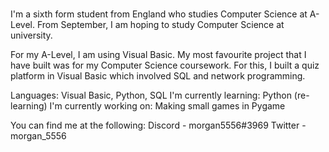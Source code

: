 ### 
I'm a sixth form student from England who studies Computer Science at A-Level. From September, I am hoping to study Computer Science at university.

For my A-Level, I am using Visual Basic. My most favourite project that I have built was for my Computer Science coursework. For this, I built a quiz platform in Visual Basic which involved SQL and network programming. 

Languages:                  Visual Basic, Python, SQL
I'm currently learning:     Python (re-learning)
I'm currently working on:   Making small games in Pygame

You can find me at the following:
Discord - morgan5556#3969
Twitter - morgan_5556


<!--
**morgan5556/morgan5556** is a ✨ _special_ ✨ repository because its `README.md` (this file) appears on your GitHub profile.

Here are some ideas to get you started:

- 🔭 I’m currently working on ...
- 🌱 I’m currently learning ...
- 👯 I’m looking to collaborate on ...
- 🤔 I’m looking for help with ...
- 💬 Ask me about ...
- 📫 How to reach me: ...
- 😄 Pronouns: ...
- ⚡ Fun fact: ...
-->
